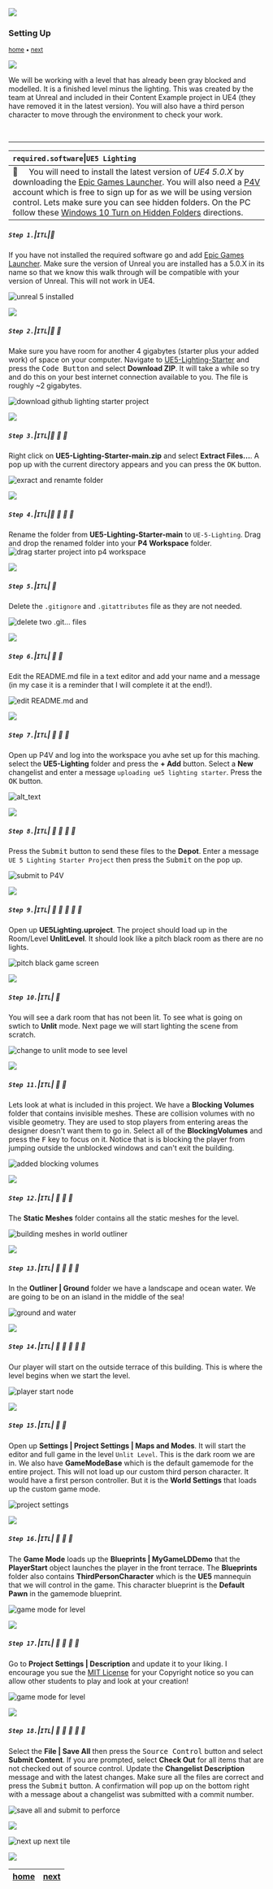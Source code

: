 ![](../images/line3.png)

### Setting Up

<sub>[home](../README.md#user-content-ue5-lighting) • [next](../directional/README.md#user-content-directional-light--exposure)</sub>

![](../images/line3.png)

We will be working with a level that has already been gray blocked and modelled. It is a finished level minus the lighting. This was created by the team at Unreal and included in their Content Example project in UE4 (they have removed it in the latest version). You will also have a third person character to move through the environment to check your work.

<br>

---

| `required.software`\|`UE5 Lighting`| 
| :--- |
| :floppy_disk: &nbsp; &nbsp; You will need to install the latest version of _UE4 5.0.X_ by downloading the [Epic Games Launcher](https://www.epicgames.com/store/en-US/download). You will also need a [P4V](https://www.perforce.com/downloads/helix-visual-client-p4v) account which is free to sign up for as we will be using version control. Lets make sure you can see hidden folders. On the PC follow these [Windows 10 Turn on Hidden Folders](https://support.microsoft.com/en-us/help/4028316/windows-view-hidden-files-and-folders-in-windows-10) directions.

##### `Step 1.`\|`ITL`|:small_blue_diamond:

If you have not installed the required software go and add [Epic Games Launcher](https://www.epicgames.com/store/en-US/download). Make sure the version of Unreal you are installed  has a 5.0.X in its name so that we know this walk through will be compatible with your version of Unreal. This will not work in UE4.

![unreal 5 installed](images/FiveDotO.png)

![](../images/line2.png)

##### `Step 2.`\|`ITL`|:small_blue_diamond: :small_blue_diamond: 

Make sure you have room for another 4 gigabytes (starter plus your added work) of space on your computer. Navigate to [UE5-Lighting-Starter](https://github.com/LSU-UE5/UE5-Lighting-Starter) and press the <kbd>Code Button</kbd> and select **Download ZIP**. It will take a while so try and do this on your best internet connection available to you. The file is roughly ~2 gigabytes.

![download github lighting starter project](images/downloadZip.png)

![](../images/line2.png)

##### `Step 3.`\|`ITL`|:small_blue_diamond: :small_blue_diamond: :small_blue_diamond:

Right click on **UE5-Lighting-Starter-main.zip** and select **Extract Files...**.  A pop up with the current directory appears and you can press the <kbd>OK</kbd> button. 

![exract and renamte folder](images/unzipDownload.png)

![](../images/line2.png)

##### `Step 4.`\|`ITL`|:small_blue_diamond: :small_blue_diamond: :small_blue_diamond: :small_blue_diamond:

Rename the folder from **UE5-Lighting-Starter-main** to `UE-5-Lighting`.  Drag and drop the renamed folder into your **P4 Workspace** folder.
![drag starter project into p4 workspace](images/dragFiles.png)


![](../images/line2.png)

##### `Step 5.`\|`ITL`| :small_orange_diamond:

Delete the `.gitignore` and `.gitattributes` file as they are not needed.

![delete two .git... files](images/deleteDotGit.png)

![](../images/line2.png)

##### `Step 6.`\|`ITL`| :small_orange_diamond: :small_blue_diamond:

Edit the README.md file in a text editor and add your name and a message (in my case it is a reminder that I will complete it at the end!). 

![edit README.md and ](images/changeReadme.png)

![](../images/line2.png)

##### `Step 7.`\|`ITL`| :small_orange_diamond: :small_blue_diamond: :small_blue_diamond:

Open up P4V and log into the workspace you avhe set up for this maching. select the **UE5-Lighting** folder and press the **+ Add** button.  Select a **New** changelist and enter a message `uploading ue5 lighting starter`. Press the <kbd>OK</kbd> button.

![alt_text](images/submitToP4Initial.png)

![](../images/line2.png)

##### `Step 8.`\|`ITL`| :small_orange_diamond: :small_blue_diamond: :small_blue_diamond: :small_blue_diamond:

Press the <kbd>Submit</kbd> button to send these files to the **Depot**. Enter a message `UE 5 Lighting Starter Project` then press the <kbd>Submit</kbd> on the pop up.

![submit to P4V](images/submitP4v.png)

![](../images/line2.png)

##### `Step 9.`\|`ITL`| :small_orange_diamond: :small_blue_diamond: :small_blue_diamond: :small_blue_diamond: :small_blue_diamond:

Open up **UE5Lighting.uproject**. The project should load up in the Room/Level **UnlitLevel**. It should look like a pitch black room as there are no lights. 

![pitch black game screen](images/emptyLevel.png)

![](../images/line2.png)

##### `Step 10.`\|`ITL`| :large_blue_diamond:

You will see a dark room that has not been lit. To see what is going on swtich to **Unlit** mode. Next page we will start lighting the scene from scratch.

![change to unlit mode to see level](images/unlit.png)

![](../images/line2.png)

##### `Step 11.`\|`ITL`| :large_blue_diamond: :small_blue_diamond: 

Lets look at what is included in this project. We have a **Blocking Volumes** folder that contains invisible meshes. These are collision volumes with no visible geometry. They are used to stop players from entering areas the designer doesn't want them to go in. Select all of the  **BlockingVolumes** and press the <kbd>F</kbd> key to focus on it. Notice that is is blocking the player from jumping outside the unblocked windows and can't exit the building.

![added blocking volumes](images/blockingVolumes.png)

![](../images/line2.png)

##### `Step 12.`\|`ITL`| :large_blue_diamond: :small_blue_diamond: :small_blue_diamond: 

The **Static Meshes** folder contains all the static meshes for the level.

![building meshes in world outliner](images/staticMeshes.png)

![](../images/line2.png)

##### `Step 13.`\|`ITL`| :large_blue_diamond: :small_blue_diamond: :small_blue_diamond:  :small_blue_diamond: 

In the **Outliner | Ground** folder we have a landscape and ocean water.  We are going to be on an island in the middle of the sea!

![ground and water](images/groundWater.png)

![](../images/line2.png)

##### `Step 14.`\|`ITL`| :large_blue_diamond: :small_blue_diamond: :small_blue_diamond: :small_blue_diamond:  :small_blue_diamond: 

Our player will start on the outside terrace of this building.  This is where the level begins when we start the level.

![player start node](images/playerStart.png)

![](../images/line2.png)

##### `Step 15.`\|`ITL`| :large_blue_diamond: :small_orange_diamond: 

Open up **Settings | Project Settings | Maps and Modes**. It will start the editor and full game in the level `Unlit Level`. This is the dark room we are in. We also have **GameModeBase** which is the default gamemode for the entire project. This will not load up our custom third person character.  It would have a first person controller.  But it is the **World Settings** that loads up the custom game mode.

![project settings](images/projectSettings.png)

![](../images/line2.png)

##### `Step 16.`\|`ITL`| :large_blue_diamond: :small_orange_diamond:   :small_blue_diamond: 

The **Game Mode** loads up the **Blueprints | MyGameLDDemo** that the **PlayerStart** object launches the player in the front terrace. The **Blueprints** folder also contains **ThirdPersonCharacter** which is the **UE5** mannequin that we will control in the game. This character blueprint is the **Default Pawn** in the gamemode blueprint.

![game mode for level](images/worldSettings.png)

![](../images/line2.png)

##### `Step 17.`\|`ITL`| :large_blue_diamond: :small_orange_diamond: :small_blue_diamond: :small_blue_diamond:

Go to **Project Settings | Description** and update it to your liking.  I encourage you sue the [MIT License](https://opensource.org/licenses/MIT) for your Copyright notice so you can allow other students to play and look at your creation!

![game mode for level](images/credits.png)

![](../images/line2.png)

##### `Step 18.`\|`ITL`| :large_blue_diamond: :small_orange_diamond: :small_blue_diamond: :small_blue_diamond: :small_blue_diamond:

Select the **File | Save All** then press the <kbd>Source Control</kbd> button and select **Submit Content**.  If you are prompted, select **Check Out** for all items that are not checked out of source control. Update the **Changelist Description** message and with the latest changes. Make sure all the files are correct and press the <kbd>Submit</kbd> button. A confirmation will pop up on the bottom right with a message about a changelist was submitted with a commit number.

![save all and submit to perforce](images/p4Submit2.png)

![](../images/line.png)

<!-- <img src="https://via.placeholder.com/1000x100/45D7CA/000000/?text=Next Up - Directional Light and Exposure"> -->
![next up next tile](images/banner.png)

![](../images/line.png)

| [home](../README.md#user-content-ue5-lighting) | [next](../directional/README.md#user-content-directional-light--exposure)|
|---|---|
